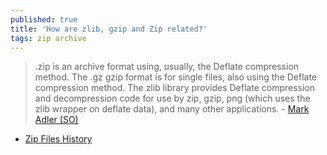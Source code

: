 ```yaml
---
published: true
title: 'How are zlib, gzip and Zip related?'
tags: zip archive
---
```

> .zip is an archive format using, usually, the Deflate compression method. The .gz gzip format is for single files, also using the Deflate compression method. The zlib library provides Deflate compression and decompression code for use by zip, gzip, png (which uses the zlib wrapper on deflate data), and many other applications. - [Mark Adler (SO)](https://stackoverflow.com/a/20765054/51386)

- [Zip Files History](https://www.hanshq.net/zip.html)